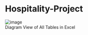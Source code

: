 # Hospitality-Project
![image](https://github.com/user-attachments/assets/6231883a-d5c9-4bea-8f8d-68fb06314d60)
<br>                 Diagram View of All Tables in Excel
